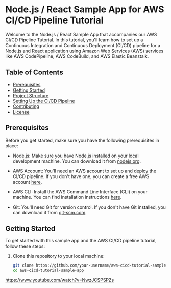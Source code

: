 # Node.js / React Sample App for AWS CI/CD Pipeline Tutorial

Welcome to the Node.js / React Sample App that accompanies our AWS CI/CD Pipeline Tutorial. In this tutorial, you'll learn how to set up a Continuous Integration and Continuous Deployment (CI/CD) pipeline for a Node.js and React application using Amazon Web Services (AWS) services like AWS CodePipeline, AWS CodeBuild, and AWS Elastic Beanstalk.

## Table of Contents

- [Prerequisites](#prerequisites)
- [Getting Started](#getting-started)
- [Project Structure](#project-structure)
- [Setting Up the CI/CD Pipeline](#setting-up-the-cicd-pipeline)
- [Contributing](#contributing)
- [License](#license)

## Prerequisites

Before you get started, make sure you have the following prerequisites in place:

- Node.js: Make sure you have Node.js installed on your local development machine. You can download it from [nodejs.org](https://nodejs.org/).

- AWS Account: You'll need an AWS account to set up and deploy the CI/CD pipeline. If you don't have one, you can create a free AWS account [here](https://aws.amazon.com/free/).

- AWS CLI: Install the AWS Command Line Interface (CLI) on your machine. You can find installation instructions [here](https://aws.amazon.com/cli/).

- Git: You'll need Git for version control. If you don't have Git installed, you can download it from [git-scm.com](https://git-scm.com/).

## Getting Started

To get started with this sample app and the AWS CI/CD pipeline tutorial, follow these steps:

1. Clone this repository to your local machine:

   ```bash
   git clone https://github.com/your-username/aws-cicd-tutorial-sample-app.git
   cd aws-cicd-tutorial-sample-app


https://www.youtube.com/watch?v=NwzJCSPSPZs
